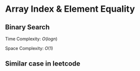 # Array Index & Element Equality

## Binary Search

Time Complexity: $O(logn)$

Space Complexity: $O(1)$

## Similar case in leetcode
